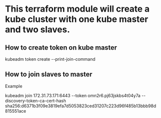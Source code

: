 # This terraform module will create a kube cluster with one kube master and two slaves.

## How to create token on kube master 

kubeadm token create --print-join-command

## How to join slaves to master 

Example 

kubeadm join 172.31.73.171:6443 --token omn2r6.pj63jskbs4t04y7a     --discovery-token-ca-cert-hash sha256:d6371b3f09e3819efa7d5053823ced31207c223d96f485b13bbb98d815551ace
